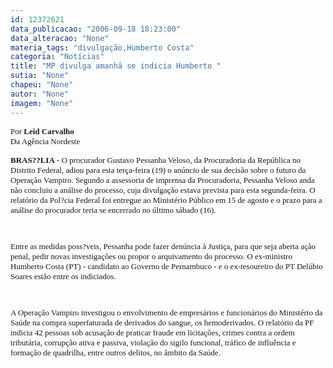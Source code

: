 ```yaml
---
id: 12372621
data_publicacao: "2006-09-18 18:23:00"
data_alteracao: "None"
materia_tags: "divulgação,Humberto Costa"
categoria: "Notícias"
title: "MP divulga amanhã se indicia Humberto "
sutia: "None"
chapeu: "None"
autor: "None"
imagem: "None"
---
```

<p><P></P></p>
<p><P><FONT face=Verdana size=2>Por <STRONG>Leid Carvalho <BR></STRONG>Da Agência Nordeste <BR></FONT></P></p>
<p><P><FONT face=\"Verdana, Arial, Helvetica, sans-serif\" size=2></p>
<p><P class=MsoNormal style=\"MARGIN: 0cm 0cm 0pt\"><FONT face=Verdana size=2><STRONG>BRAS??LIA</STRONG> - O procurador Gustavo Pessanha Veloso, da Procuradoria da República no Distrito Federal, adiou para esta terça-feira (19) o anúncio de sua decisão sobre o futuro da Operação Vampiro. Segundo a assessoria de imprensa da Procuradoria, Pessanha Veloso anda não concluiu a análise do processo, cuja divulgação estava prevista para esta segunda-feira. O relatório da Pol?cia Federal foi entregue ao Ministério Público em 15 de agosto e o prazo para a análise do procurador teria se encerrado no último sábado (16).</FONT></P></p>
<p><P class=MsoNormal style=\"MARGIN: 0cm 0cm 0pt\"><?xml:namespace prefix = o ns = \"urn:schemas-microsoft-com:office:office\" /><o:p><FONT face=Verdana size=2>&nbsp;</FONT></o:p></P></p>
<p><P class=MsoNormal style=\"MARGIN: 0cm 0cm 0pt\"><FONT face=Verdana size=2>Entre as medidas poss?veis, Pessanha pode fazer denúncia à Justiça, para que seja aberta ação penal, pedir novas investigações ou propor o arquivamento do processo. O ex-ministro Humberto Costa (PT) - candidato ao Governo de Pernambuco - e o ex-tesoureiro do PT Delúbio Soares estão entre os indiciados.</FONT></P></p>
<p><P class=MsoNormal style=\"MARGIN: 0cm 0cm 0pt\"><o:p><FONT face=Verdana size=2>&nbsp;</FONT></o:p></P></p>
<p><P class=MsoNormal style=\"MARGIN: 0cm 0cm 0pt\"><FONT face=Verdana size=2>A Operação Vampiro investigou o envolvimento de empresários e funcionários do Ministério da Saúde na compra superfaturada de derivados do sangue, os hemoderivados. O relatório da PF indicia 42 pessoas sob acusação de praticar fraude em licitações, crimes contra a ordem tributária, corrupção ativa e passiva, violação do sigilo funcional, tráfico de influência e formação de quadrilha, entre outros delitos, no âmbito da Saúde.</FONT></P></FONT> </p>
